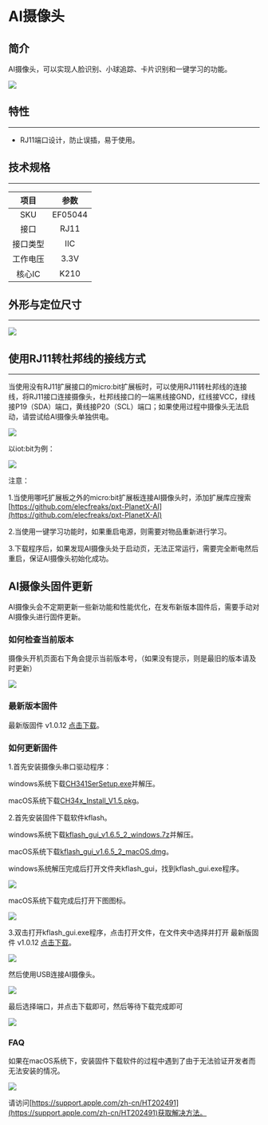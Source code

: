 # AI摄像头

## 简介
AI摄像头，可以实现人脸识别、小球追踪、卡片识别和一键学习的功能。

![](./images/05035_01.png)

## 特性
---
- RJ11端口设计，防止误插，易于使用。
## 技术规格
---

项目 | 参数 
:-: | :-: 
SKU|EF05044
接口|RJ11
接口类型|IIC
工作电压|3.3V
核心IC|K210





## 外形与定位尺寸
---


![](./images/05035_02.png)


## 使用RJ11转杜邦线的接线方式
---

当使用没有RJ11扩展接口的micro:bit扩展板时，可以使用RJ11转杜邦线的连接线，将RJ11接口连接摄像头，杜邦线接口的一端黑线接GND，红线接VCC，绿线接P19（SDA）端口，黄线接P20（SCL）端口；如果使用过程中摄像头无法启动，请尝试给AI摄像头单独供电。

![](./images/05035_03.png)

以iot:bit为例：

![](./images/05035_04.png)

注意：

1.当使用哪吒扩展板之外的micro:bit扩展板连接AI摄像头时，添加扩展库应搜索
 [https://github.com/elecfreaks/pxt-PlanetX-AI](https://github.com/elecfreaks/pxt-PlanetX-AI)

2.当使用一键学习功能时，如果重启电源，则需要对物品重新进行学习。

3.下载程序后，如果发现AI摄像头处于启动页，无法正常运行，需要完全断电然后重启，保证AI摄像头初始化成功。





## AI摄像头固件更新

AI摄像头会不定期更新一些新功能和性能优化，在发布新版本固件后，需要手动对AI摄像头进行固件更新。

### 如何检查当前版本

摄像头开机页面右下角会提示当前版本号，（如果没有提示，则是最旧的版本请及时更新）

![](./images/AI-gj-05.png)


### 最新版本固件

最新版固件 v1.0.12 [点击下载](https://github.com/elecfreaks/learn-cn/raw/master/microbitplanetX/ai/v1.0.12.kfpkg)。

### 如何更新固件

1.首先安装摄像头串口驱动程序：

windows系统下载[CH341SerSetup.exe](https://github.com/elecfreaks/learn-cn/raw/master/microbitplanetX/ai/CH341SerSetup.exe)并解压。

macOS系统下载[CH34x_Install_V1.5.pkg](https://github.com/elecfreaks/learn-cn/raw/master/microbitplanetX/ai/CH34x_Install_V1.5.pkg)。


2.首先安装固件下载软件kflash。

windows系统下载[kflash_gui_v1.6.5_2_windows.7z](https://github.com/elecfreaks/learn-cn/raw/master/microbitplanetX/ai/kflash_gui_v1.6.5_2_windows.7z)并解压。

macOS系统下载[kflash_gui_v1.6.5_2_macOS.dmg](https://github.com/elecfreaks/learn-cn/raw/master/microbitplanetX/ai/kflash_gui_v1.6.5_2_macOS.dmg)。

windows系统解压完成后打开文件夹kflash_gui，找到kflash_gui.exe程序。

![](./images/AI-gj-01.png)

macOS系统下载完成后打开下图图标。

![](./images/AI-gj-06.png)

3.双击打开kflash_gui.exe程序，点击打开文件，在文件夹中选择并打开 最新版固件 v1.0.12 [点击下载](https://github.com/elecfreaks/learn-cn/raw/master/microbitplanetX/ai/v1.0.12.kfpkg)。

![](./images/AI-gj-02.png)

然后使用USB连接AI摄像头。

![](./images/AI-gj-03.png)

最后选择端口，并点击下载即可，然后等待下载完成即可

![](./images/AI-gj-04.png)


### FAQ

如果在macOS系统下，安装固件下载软件的过程中遇到了由于无法验证开发者而无法安装的情况。

![](./images/AI-gj-07.png)

请访问[https://support.apple.com/zh-cn/HT202491](https://support.apple.com/zh-cn/HT202491)获取解决方法。







